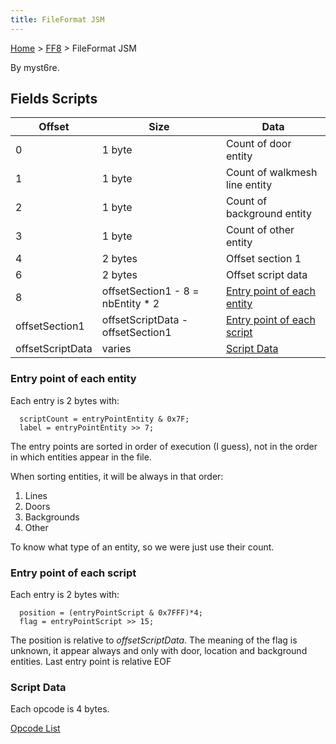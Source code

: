 ```yaml
---
title: FileFormat JSM
---
```


[Home](Main%20Page.md) > [FF8](FF8.md) > FileFormat JSM

By myst6re.

## Fields Scripts

| Offset           | Size                               | Data                           |
|------------------|------------------------------------|--------------------------------|
| 0                | 1 byte                             | Count of door entity           |
| 1                | 1 byte                             | Count of walkmesh line entity  |
| 2                | 1 byte                             | Count of background entity     |
| 3                | 1 byte                             | Count of other entity          |
| 4                | 2 bytes                            | Offset section 1               |
| 6                | 2 bytes                            | Offset script data             |
| 8                | offsetSection1 - 8 = nbEntity \* 2 | [Entry point of each entity][] |
| offsetSection1   | offsetScriptData - offsetSection1  | [Entry point of each script][] |
| offsetScriptData | varies                             | [Script Data][]                |

### Entry point of each entity

Each entry is 2 bytes with:

      scriptCount = entryPointEntity & 0x7F;
      label = entryPointEntity >> 7;

The entry points are sorted in order of execution (I guess), not in the
order in which entities appear in the file.

When sorting entities, it will be always in that order:

1.  Lines
2.  Doors
3.  Backgrounds
4.  Other

To know what type of an entity, so we were just use their count.

### Entry point of each script

Each entry is 2 bytes with:

      position = (entryPointScript & 0x7FFF)*4;
      flag = entryPointScript >> 15;

The position is relative to *offsetScriptData*. The meaning of the flag
is unknown, it appear always and only with door, location and background
entities. Last entry point is relative EOF

### Script Data

Each opcode is 4 bytes.

[Opcode List][]

  [Entry point of each entity]: #user-content-entry-point-of-each-entity "wikilink"
  [Entry point of each script]: #user-content-entry-point-of-each-script "wikilink"
  [Script Data]: #user-content-script-data "wikilink"
  [Opcode List]: ../Field/Script/Opcodes.md "wikilink"
